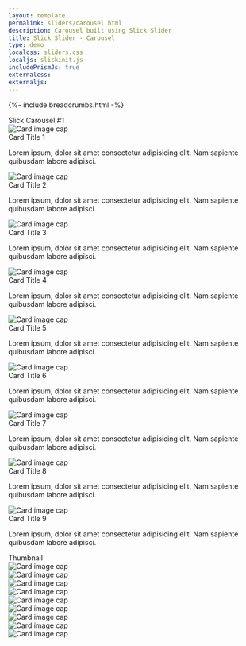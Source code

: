 ```yaml
---
layout: template
permalink: sliders/carousel.html
description: Carousel built using Slick Slider
title: Slick Slider - Carousel 
type: demo
localcss: sliders.css
localjs: slickinit.js
includePrismJs: true
externalcss:
externaljs:
---
```


{%- include breadcrumbs.html -%}

<div class="container">
	<div class="row">
		<div class="col-lg-9">
			<span class="h3" id="sliderLabel_1">Slick Carousel #1</span>
			<div class="cdc-card-slider" id="slider_1">
				<div class="card">
					<img alt="Card image cap" class="card-img-top" src="https://picsum.photos/id/849/700/300">
					<div class="card-body">
						<div class="card-title h4 text-left">
							Card Title 1
						</div>
						<p>Lorem ipsum, dolor sit amet consectetur adipisicing elit. Nam sapiente quibusdam labore adipisci.</p>
					</div>
				</div>
				<div class="card">
					<img alt="Card image cap" class="card-img-top" src="https://picsum.photos/id/820/700/300">
					<div class="card-body bg-gray-d2">
						<div class="card-title h4 text-left">
							Card Title 2
						</div>
						<p>Lorem ipsum, dolor sit amet consectetur adipisicing elit. Nam sapiente quibusdam labore adipisci.</p>
					</div>
				</div>
				<div class="card">
					<img alt="Card image cap" class="card-img-top" src="https://picsum.photos/id/821/700/300">
					<div class="card-body">
						<div class="card-title h4 text-left">
							Card Title 3
						</div>
						<p>Lorem ipsum, dolor sit amet consectetur adipisicing elit. Nam sapiente quibusdam labore adipisci.</p>
					</div>
				</div>
				<div class="card">
					<img alt="Card image cap" class="card-img-top" src="https://picsum.photos/id/822/700/300">
					<div class="card-body bg-gray-d2">
						<div class="card-title h4 text-left">
							Card Title 4
						</div>
						<p>Lorem ipsum, dolor sit amet consectetur adipisicing elit. Nam sapiente quibusdam labore adipisci.</p>
					</div>
				</div>
				<div class="card">
					<img alt="Card image cap" class="card-img-top" src="https://picsum.photos/id/813/700/300">
					<div class="card-body">
						<div class="card-title h4 text-left">
							Card Title 5
						</div>
						<p>Lorem ipsum, dolor sit amet consectetur adipisicing elit. Nam sapiente quibusdam labore adipisci.</p>
					</div>
				</div>
				<div class="card">
					<img alt="Card image cap" class="card-img-top" src="https://picsum.photos/id/849/700/300">
					<div class="card-body bg-gray-d2">
						<div class="card-title h4 text-left">
							Card Title 6
						</div>
						<p>Lorem ipsum, dolor sit amet consectetur adipisicing elit. Nam sapiente quibusdam labore adipisci.</p>
					</div>
				</div>
				<div class="card">
					<img alt="Card image cap" class="card-img-top" src="https://picsum.photos/id/820/700/300">
					<div class="card-body">
						<div class="card-title h4 text-left">
							Card Title 7
						</div>
						<p>Lorem ipsum, dolor sit amet consectetur adipisicing elit. Nam sapiente quibusdam labore adipisci.</p>
					</div>
				</div>
				<div class="card">
					<img alt="Card image cap" class="card-img-top" src="https://picsum.photos/id/821/700/300">
					<div class="card-body">
						<div class="card-title h4 text-left">
							Card Title 8
						</div>
						<p>Lorem ipsum, dolor sit amet consectetur adipisicing elit. Nam sapiente quibusdam labore adipisci.</p>
					</div>
				</div>
				<div class="card">
					<img alt="Card image cap" class="card-img-top" src="https://picsum.photos/id/822/700/300">
					<div class="card-body bg-gray-d2">
						<div class="card-title h4 text-left">
							Card Title 9
						</div>
						<p>Lorem ipsum, dolor sit amet consectetur adipisicing elit. Nam sapiente quibusdam labore adipisci.</p>
					</div>
				</div>
			</div><span class="h3 sr-only" id="sliderLabel_2">Thumbnail</span>
			<div class="cdc-card-slider d-none d-lg-block" id="slider_2">
				<div class="card"><img alt="Card image cap" class="card-img-top" src="https://picsum.photos/id/849/700/300"></div>
				<div class="card"><img alt="Card image cap" class="card-img-top" src="https://picsum.photos/id/820/700/300"></div>
				<div class="card"><img alt="Card image cap" class="card-img-top" src="https://picsum.photos/id/821/700/300"></div>
				<div class="card"><img alt="Card image cap" class="card-img-top" src="https://picsum.photos/id/822/700/300"></div>
				<div class="card"><img alt="Card image cap" class="card-img-top" src="https://picsum.photos/id/813/700/300"></div>
				<div class="card"><img alt="Card image cap" class="card-img-top" src="https://picsum.photos/id/849/700/300"></div>
				<div class="card"><img alt="Card image cap" class="card-img-top" src="https://picsum.photos/id/820/700/300"></div>
				<div class="card"><img alt="Card image cap" class="card-img-top" src="https://picsum.photos/id/821/700/300"></div>
				<div class="card"><img alt="Card image cap" class="card-img-top" src="https://picsum.photos/id/822/700/300"></div>
			</div>
		</div>
	</div>
	<div class="row">
		<div class="col">
			<pre id="script-output"></pre>
		</div>
	</div>
</div>

<script id="prism-source" data-line="5,9-13,23,27-31">
window.addEventListener( 'DOMContentLoaded', function() {
	( function( $ ) {

		slickInit( '#slider_1', {
			'sliderType': 'carousel',
			'bodyClass': '',        
			'ariaLabel': '',
			'ariaLabelTarget': 'sliderLabel_1', 
			'asNavFor': '#slider_2',
			'centerMode': false,
			'arrows': false,
			'dots': false,
			'sliderClass': 'cdc-carousel-slider',
			'responsive': [             
				{ 'breakpoint': 1200, 'settings': { 'slidesToShow': 1, 'slidesToScroll': 1 } },         
				{ 'breakpoint': 992, 'settings': { 'slidesToShow': 1, 'slidesToScroll': 1 } },
				{ 'breakpoint': 768, 'settings': { 'slidesToShow': 1, 'slidesToScroll': 1 } },
				{ 'breakpoint': 576, 'settings': { 'slidesToShow': 1, 'slidesToScroll': 1 } },
				{ 'breakpoint': 0, 'settings': { 'slidesToShow': 1, 'slidesToScroll': 1, 'centerPadding': '20px' } }            
			]   
		} );

		slickInit( '#slider_2', {
			'sliderType': 'carousel',
			'bodyClass': '',        
			'ariaLabel': '',
			'ariaLabelTarget': 'sliderLabel_2',
			'asNavFor': '#slider_1',
			'focusOnSelect': false,
			'centerMode': false,
			'sliderClass': 'cdc-carousel-slider',
			'callback': function( slider, defaults, slick ) {
				$( slick.$slides ).on( 'click', function( t ) {
					
					var idx = $( t.currentTarget ).data( 'slick-index' );
					slider.slick( 'slickGoTo', idx );
					
				} );
			},
			'responsive': [             
				{ 'breakpoint': 1200, 'settings': { 'slidesToShow': 3, 'slidesToScroll': 3 } },         
				{ 'breakpoint': 992, 'settings': { 'slidesToShow': 3, 'slidesToScroll': 3 } },
				{ 'breakpoint': 768, 'settings': { 'slidesToShow': 1, 'slidesToScroll': 1 } },
				{ 'breakpoint': 576, 'settings': { 'slidesToShow': 1, 'slidesToScroll': 1 } },
				{ 'breakpoint': 0, 'settings': { 'slidesToShow': 1, 'slidesToScroll': 1, 'centerPadding': '20px' } }            
			]   
		} );
		
	} )( jQuery );
} );
</script>